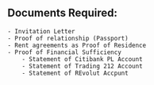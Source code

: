 ## Documents Required:
	- Invitation Letter
	- Proof of relationship (Passport)
	- Rent agreements as Proof of Residence
	- Proof of Financial Sufficiency
		- Statement of Citibank PL Account
		- Statement of Trading 212 Account
		- Statement of REvolut Accpunt
